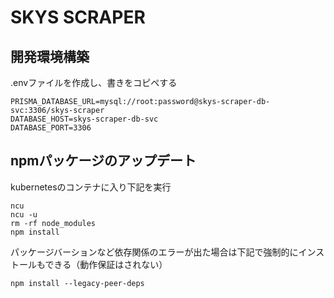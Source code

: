 # SKYS SCRAPER

## 開発環境構築

.envファイルを作成し、書きをコピペする

```
PRISMA_DATABASE_URL=mysql://root:password@skys-scraper-db-svc:3306/skys-scraper
DATABASE_HOST=skys-scraper-db-svc
DATABASE_PORT=3306
```

## npmパッケージのアップデート

kubernetesのコンテナに入り下記を実行

```
ncu
ncu -u
rm -rf node_modules
npm install
```

パッケージバーションなど依存関係のエラーが出た場合は下記で強制的にインストールもできる（動作保証はされない）

```
npm install --legacy-peer-deps
```